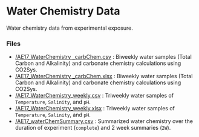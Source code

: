 # Water Chemistry Data

Water chemistry data from experimental exposure.
### Files
* [/AE17_WaterChemistry _carbChem.csv](https://github.com/epigeneticstoocean/AE17_Cvirginica_MolecularResponse/blob/master/data/water_chem/AE17_WaterChemistry%20_carbChem.csv) : Biweekly water samples (Total Carbon and Alkalinity) and carbonate chemistry calculations using CO2Sys.
* [/AE17_WaterChemistry _carbChem.xlsx](https://github.com/epigeneticstoocean/AE17_Cvirginica_MolecularResponse/blob/master/data/water_chem/AE17_WaterChemistry%20_carbChem.xlsx) : Biweekly water samples (Total Carbon and Alkalinity) and carbonate chemistry calculations using CO2Sys.
* [/AE17_WaterChemistry_weekly.csv](https://github.com/epigeneticstoocean/AE17_Cvirginica_MolecularResponse/blob/master/data/water_chem/AE17_WaterChemistry_weekly.csv) : Triweekly water samples of `Temperature`, `Salinity`, and `pH`.
* [/AE17_WaterChemistry_weekly.xlsx](https://github.com/epigeneticstoocean/AE17_Cvirginica_MolecularResponse/blob/master/data/water_chem/AE17_WaterChemistry_weekly.xlsx) : Triweekly water samples of `Temperature`, `Salinity`, and `pH`.
* [/AE17_waterChemSummary.csv](https://github.com/epigeneticstoocean/AE17_Cvirginica_MolecularResponse/blob/master/data/water_chem/AE17_waterChemSummary.csv) : 
Summarized water chemistry over the duration of experiment (`complete`) and 2 week summaries (`2W`).
